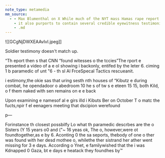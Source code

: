 ```yaml
---
note_type: metamedia
mm_source:
  - - Max Blumenthal on X While much of the NYT mass Hamas rape report relies on innuendo
    - it also purports to contain several credible eyewitness testimonies. One was delivered by a survivor of the Nova electronic music festival named Raz Cohen
    - .md
---
```


![[GCgNjDWXEAAvlvI.jpeg]]

Soldier testimony doesn't match up.

“Th eport then s that CNN “found witesses o the tccies”The rport
e presented a video of a e ol showing i backonly, entifed by the
leter 6. ciming 1 b paramedic of unt "6 - th sl Al FrceSpecal
Tactics rescueanit.

i estimony,the okie sas that uring  sesth nth houses of “Kibutz
e during combat, he opendadoor o abedroom 10 he s of tw s
e eteen 15 15, both Kild, o f them naked with sen remains on e
e back

Upon examining e namesof al e girs illd i Kibuts Ber on October T o
matc the fucts,npir f el eenagers meeting that dscipion werefound

p—

Forinstance th closest possbilfy Lo what th paramedic descrbes are the o
Sisters (Y 15 years o0 and ("~ 16 yeas ok, The o, however,were ot
foundtogether,as e by 6. Aconting 0 the sa seports, thebody of one
o ther was found with her desd mothee o, whilethe ther sistrand her
ather went missing for 3 e days. According o Ynet, e familywished that the
i was Kdnapped 0 Gaza, bt e days e heatack they foundhes by™


